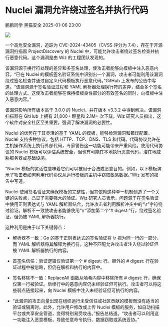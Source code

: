 #  Nuclei 漏洞允许绕过签名并执行代码   
鹏鹏同学  黑猫安全   2025-01-06 23:00  
  
![](https://mmbiz.qpic.cn/sz_mmbiz_png/8dBEfDPEceicjwYDGr0uQV1Qj48aic2YTBJicBhaFoNy3GLtoDXkVNVUHSQcxlmAfeY38JqI7wcicnlbgSnialek6rw/640?wx_fmt=png&from=appmsg "")  
  
一个高危安全漏洞，追踪为 CVE-2024-43405（CVSS 评分为 7.4），存在于开源漏洞扫描器 ProjectDiscovery 的 Nuclei 中，可能允许攻击者绕过签名检查并执行恶意代码。这个漏洞是由 Wiz 的工程团队发现的。  
  
该漏洞源于换行符处理的差异和多签名处理，使攻击者能够向模板中注入恶意内容。“已在 Nuclei 的模板签名验证系统中识别出一个漏洞，攻击者可能利用该漏洞绕过签名检查并通过自定义代码模板执行恶意代码。”GitHub 上发布的公告中写道。“该漏洞源于签名验证过程和 YAML 解析器处理换行符的差异，结合多个签名的处理方式。这使攻击者能够在保持模板良性部分的有效签名的同时，向模板中注入恶意内容。”  
  
该漏洞影响所有版本高于 3.0.0 的 Nuclei，并在版本 v3.3.2 中得到解决。该漏洞扫描器在 GitHub 上拥有 21,000+ 颗星和 2.1M+ 次下载，Wiz 研究人员指出，这个软件对安全社区至关重要，强调了解决漏洞的必要性。  
  
Nuclei 的优势在于其灵活的基于 YAML 的模板，能够检测漏洞和错误配置。Nuclei 支持多种协议，包括 HTTP、TCP、DNS、TLS 和代码。代码协议允许在主机操作系统上执行外部代码，专家警告这一功能可能带来严重风险。使用代码协议的 Nuclei 模板可以评估系统安全，但也有可能在本地执行恶意代码，潜在地威胁服务器或基础设施。  
  
“Nuclei 模板的灵活性意味着它们可以被用于合法或恶意目的。例如，以下模板演示了攻击者如何利用代码协议从运行模板的主机中窃取敏感数据。”Wiz 发布的报告中写道。  
  
Nuclei 使用签名验证来确保模板的完整性，但其依赖这种单一机制创造了一个关键的失败点，凸显了需要强大的验证。Wiz 研究人员表示，问题源于在签名验证中使用正则表达式与 YAML 解析器结合，允许攻击者利用解析冲突中的“\r”字符绕过验证。解析不一致使攻击者能够使用“\r”添加第二个“# digest:”行，绕过签名验证，但仍被 YAML 解析器执行。  
  
这种利用是由于以下关键弱点：  
- 解析器不一致：Go 的基于正则表达式的签名验证将 \r 视为同一行的一部分，而 YAML 解析器将其解释为换行符。这种不匹配允许攻击者注入绕过验证但被 YAML 解析器执行的内容。  
  
- 首签名信任：验证逻辑仅验证第一个 # digest: 行。额外的 # digest: 行在验证过程中被忽略，但仍在解析和执行的内容中。  
  
- 签名移除不一致：ReplaceAll 函数从哈希内容中移除所有 # digest: 行，确保仅第一行被验证。后续行中的恶意内容仍未经验证但可执行。攻击者可以将这些弱点链接起来，向 Nuclei 模板中注入未经验证但可执行的内容。  
  
- “此漏洞的攻击向量出现在组织运行未受信任或社区贡献的模板而没有适当的验证或隔离时。此外，允许用户修改或上传 Nuclei 模板的服务，如自动扫描平台或共享安全管道，变得特别易受攻击。”报告总结道。“攻击者可以利用这一功能注入恶意模板，导致任意命令执行、数据窃取或系统妥协。”  
  
